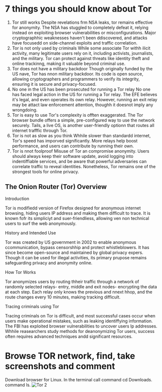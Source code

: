 # 7 things you should know about Tor

1. Tor still works
  Despite revelations frm NSA leaks, tor remains effective for anonymity. The NSA has stuggled to completely defeat it, relying instead on exploiting browser vulnerabilities or misconfigurations. Major cryptographhic weaknesses haven't been ddiscovered, and attacks have focusedd on side-channel exploits and traffic correlation.
2. Tor is not only used by criminals
  While some associate Tor withh ilicit activity, many legitimate users rely on it, including activists, journalists, and the military. Tor can protect against threats like identity theft and online trackinng, making it valuable beyond criminal use.
3. Tor does not have a military backdoor
  Though originally funded by the US nave, Tor has nnon military backdoor. Its code is open source, allowing cryptographers and programmers to verify its integrity, ensuring it is secure and privacy-focused. 
4. No one in the US has been prosecuted for running a Tor relay
  No one has faced legal action in the US for running a Tor relay. The EFE believes it's legal, and even operates its own relay. However, running an exit relay may be attact law enforcement attention, thoughh it doesnot imply any wrongdoing. 
5. Tor is easy to use
  Tor's complexity is offten exaggerated. The Tor browser bundle offers a simple, pre-configured way to use the network securely. Tails, a live OS, is another user-friendly optionn that routes all internet trafffic through Tor.
6. Tor is not as slow as you think
  Whhile slower than standardd internet, Tor's speed has imporved significantly. More relays help boost performance, and users can contribute by running their own. 
7. Tor is nnot foolproof
  Misuse of Tor an compromise anonymity. Users should always keep their software update, avoid logging into indentiffiable services, and be aware that powerful adversaries can correlate traffic to reveal identities. Nonetheless, Tor remains one of the strongest tools for online privacy.

## The Onion Router (Tor) Overview
Introduction
    
Tor is modifiedd version of Firefox designed for anonymous internet browsing, hiding users IP address and making them difficult to trace. It is known fofr its simpliciyt and suer-friendliess, allowing ven non technical users to surf the web anonymously.


History and Intended Use

Tor was created by US government in 2002 to enable anonymous ccommunication, bypass censorshhip and protect whistleblowers. It has since become open-source and maintained by global privacy expers. Though it can be used for illegal activities, its primary prupose remains safeguarding privacy and anonymity online.

How Tor Works

Tor anonymizes users by routing thheir traffic through a network of randomly selected relays- entry, middle and exit nodes- encrypting the data at each step. Each relay only knows the previous and nnext hhop, and the route changes every 10 minutes, making tracking difficult.

Tracing criminals using Tor

Tracing criminals on Tor is difficult, and most successful cases occur when users make operational mistakes, such as leaking identiffying information. The FBI has exploited browser vulnerabilities to uncover users Ip addresses. Whhile reasearchers study methods for deanonymizing Tor users, success often requires advanced techniques andd significant resources. 


# Browse TOR network, find, take screenshots and comment

Download browser for Linux. In the terminal call command cd Downloads. command ls.
![Tor 2](https://github.com/user-attachments/assets/26720ba6-7ced-45c9-adad-e9bd94171f28)

